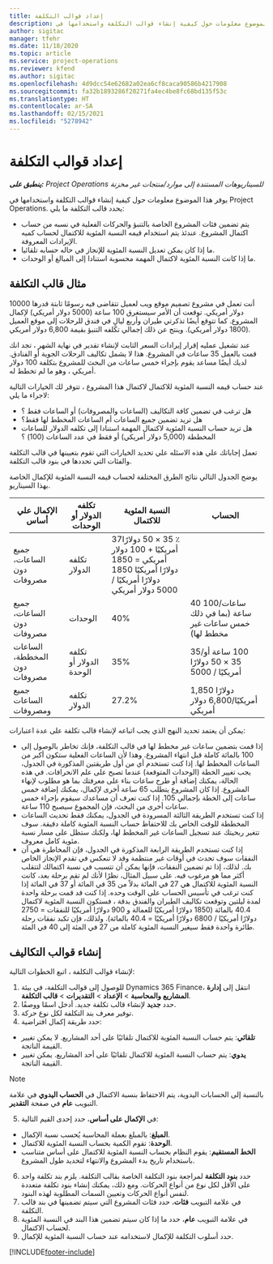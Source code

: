 ```yaml
---
title: إعداد قوالب التكلفة
description: يوفر هذا الموضوع معلومات حول كيفية إنشاء قوالب التكلفة واستخدامها في Project Operations.
author: sigitac
manager: tfehr
ms.date: 11/18/2020
ms.topic: article
ms.service: project-operations
ms.reviewer: kfend
ms.author: sigitac
ms.openlocfilehash: 4d9dcc54e62682a02ea6cf8caca90586b4217908
ms.sourcegitcommit: fa32b1893286f20271fa4ec4be8fc68bd135f53c
ms.translationtype: HT
ms.contentlocale: ar-SA
ms.lasthandoff: 02/15/2021
ms.locfileid: "5278942"
---
```

# <a name="set-up-cost-templates"></a>إعداد قوالب التكلفة

_**ينطبق على:** Project Operations للسيناريوهات المستندة إلى موارد/منتجات غير مخزنة‬_


يوفر هذا الموضوع معلومات حول كيفية إنشاء قوالب التكلفة واستخدامها في Project Operations. يحدد قالب التكلفة ما يلي:

- يتم تضمين فئات المشروع الخاصة بالتنبؤ والحركات الفعلية في نسبه من حساب اكتمال المشروع. عندئذ يتم استخدام قيمه النسبة المئوية للاكتمال لحساب كميه الإيرادات المعروفة.
- ما إذا كان يمكن تعديل النسبة المئوية للإنجاز في حاله حسابه تلقائيا.
- ما إذا كانت النسبة المئوية لاكتمال المهمة محسوبة استنادا إلى المبالغ أو الوحدات.

## <a name="cost-template-example"></a>مثال قالب التكلفة

أنت تعمل في مشروع تصميم موقع ويب لعميل تتقاضى فيه رسومًا ثابتة قدرها 10000 دولار أمريكي. توقعت أن الأمر سيستغرق 100 ساعة (5000 دولار أمريكي) لإكمال المشروع. كما تتوقع أيضًا تذكرتي طيران وأربع ليالٍ في فندق للرحلات إلى موقع العميل (1800 دولار أمريكي). وينتج عن ذلك إجمالي تكلفه التنبؤ بقيمة 6,800 دولار أمريكي.

عند تشغيل عمليه إقرار إيرادات السعر الثابت لإنشاء تقدير في نهاية الشهر ، تجد انك قمت بالعمل 35 ساعات في المشروع. هذا لا يشمل تكاليف الرحلات الجوية أو الفنادق. لديك أيضًا مساعد يقوم بإجراء خمس ساعات من البحث للمشروع بتكلفة 100 دولار أمريكي ، وهو ما لم تخطط له.

عند حساب قيمه النسبة المئوية للاكتمال لاكتمال هذا المشروع ، تتوفر لك الخيارات التالية لاجراء ما يلي:

- هل ترغب في تضمين كافة التكاليف (الساعات والمصروفات) أو الساعات فقط ؟
- هل تريد تضمين جميع الساعات أم الساعات المخطط لها فقط؟
- هل تريد حساب النسبة المئوية لاكتمال المهمة استنادا إلى تكلفه الدولار للساعات المخططة (5,000 دولار أمريكي) أو فقط في عدد الساعات (100) ؟

تعمل إجاباتك علي هذه الاسئله علي تحديد الخيارات التي تقوم بتعيينها في قالب التكلفة والفئات التي تحددها في بنود قالب التكلفة.

يوضح الجدول التالي نتائج الطرق المختلفة لحساب قيمه النسبة المئوية للإكمال الخاصة بهذا السيناريو.

| الإكمال علي أساس | تكلفه الدولار أو الوحدات | النسبة المئوية للاكتمال | الحساب |
| --- | --- | --- | --- |
| جميع الساعات، دون مصروفات | تكلفه الدولار | 37‏٪ 35 × 50 دولارًا أمريكيًا + 100 دولار أمريكي = 1850 دولارًا أمريكيًا 1850 دولارًا أمريكيًا / 5000 دولار أمريكي |
| جميع الساعات، دون مصروفات | الوحدات | 40‏% | 40 ساعات/100 ساعة (بما في ذلك خمس ساعات غير مخطط لها) |
| الساعات المخططة، دون مصروفات | تكلفه الدولار أو الوحدة | 35‏% | 35/‏100 ساعة أو 35 × 50 دولارًا أمريكيًا / 5000 |
| جميع الساعات ومصروفات | تكلفه الدولار | 27.2‏% | 1,850 دولارًا أمريكيًا/6,800 دولار أمريكي |

يمكن أن يعتمد تحديد النهج الذي يجب اتباعه لإنشاء قالب تكلفة على عدة اعتبارات:

- إذا قمت بتضمين ساعات غير مخطط لها في قالب التكلفة، فإنك تخاطر بالوصول إلى 100 بالمائة كاملة قبل انتهاء المشروع. وهذا لأن الساعات الفعلية ستكون أكبر من الساعات المخطط لها. إذا كنت تستخدم أي من أول طريقتين المذكورة في الجدول، يجب تغيير الخطة (الوحدات المتوقعة) عندما تصبح على علم الانحرافات. في هذه الحالة، يمكنك إضافة أو طرح ساعات بناء على معرفتك بما هو مطلوب لإنهاء المشروع. إذا كان المشروع يتطلب 65 ساعة أخرى لإكمال، يمكنك إضافة خمس ساعات إلى الخطة بإجمالي 105. إذا كنت تعرف أن مساعدك سيقوم بإجراء خمس ساعات أخرى من البحث، فإن المجموع سيصبح 110 ساعة.
- إذا كنت تستخدم الطريقة الثالثة المسرودة في الجدول، يمكنك فقط تحديث الساعات المخططة للوقت الخاص بك للاحتفاظ حساب النسبة المئوية كاملة دقيقة. سوف تتغير ربحيتك عند تسجيل الساعات غير المخطط لها، ولكنك ستظل على مسار نسبة مئوية كامل معروف.
- إذا كنت تستخدم الطريقة الرابعة المذكورة في الجدول، فإن المخاطرة هي أن النفقات سوف تحدث في أوقات غير منتظمة وقد لا تنعكس في تقدم الإنجاز الخاص بك. لذلك، إذا تم تضمين النفقات، فإنها يمكن أن تتسبب في نسبة اكتمالك لتتقلب أكثر مما هو مرغوب فيه. على سبيل المثال، نظرًا لأنك لم تقم برحلة بعد، كانت النسبة المئوية للاكتمال هي 27 في المائة بدلاً من 35 في المائة أو 37 في المائة إذا كنت ترغب في تأسيس الحساب على الوقت وحده. إذا كنت قد قمت برحلة واحدة لمدة ليلتين وتوقعت تكاليف الطيران والفندق بدقة ، فستكون النسبة المئوية لاكتمال 40.4 بالمائة (1850 دولارًا أمريكيًا للعمالة و 900 دولارًا أمريكيًا للنفقات = 2750 دولارًا أمريكيًا / 6800 دولارًا أمريكيًا = 40.4 بالمائة). ولذلك، فإن تكبد نفقات رحلة طائرة واحدة فقط سيغير النسبة المئوية كاملة من 27 في المئة إلى 40 في المئة.

## <a name="create-cost-templates"></a>إنشاء قوالب التكاليف
لإنشاء قوالب التكلفة ، اتبع الخطوات التالية:

1. للوصول إلى قوالب التكلفة، في بيئة Dynamics 365 Finance، انتقل إلى **إدارة المشاريع والمحاسبة** > **الإعداد** > **التقديرات** > **قالب التكلفة**.
2. حدد **جديد** لإنشاء قالب تكلفة جديد. أدخل اسمًا ووصفًا.
3. توفير معرف بند التكلفة لكل نوع حركة.
4. حدد طريقة إكمال افتراضية:

  - **تلقائي**: يتم حساب النسبة المئوية للاكتمال تلقائيًا على أحد المشاريع. لا يمكن تغيير القيمة الناتجة.
  - **يدوي**: يتم حساب النسبة المئوية للاكتمال تلقائيًا على أحد المشاريع. يمكن تغيير القيمة الناتجة.

  > [!NOTE]
  > بالنسبة إلى الحسابات اليدوية، يتم الاحتفاظ بنسبة الاكتمال في **الحساب اليدوي** في علامة التبويب **عام** في صفحة **التقدير**.

5. في **الإكمال على أساس**، حدد إحدى القيم التالية:

  - **المبلغ**: بالمبلغ بعملة المحاسبة يُحسب نسبة الإكمال.
  - **الوحدة**: تقوم الكمية بحساب النسبة المئوية للاكتمال.
  - **الخط المستقيم**: يقوم النظام بحساب النسبة المئوية للاكتمال على أساس متناسب باستخدام تاريخ بدء المشروع والانتهاء لتحديد طول المشروع.

6. حدد **بنود التكلفة** لمراجعة بنود التكلفة الخاصة بقالب التكلفة. يلزم بند تكلفة واحد على الأقل لكل نوع من أنواع الحركات. ومع ذلك، يمكنك إنشاء بنود تكلفة متعددة لنفس أنواع الحركات وتعيين السمات المطلوبة لهذه البنود.
7. في علامة التبويب **فئات**، حدد فئات المشروع التي سيتم تضمينها في بند قالب التكلفة.
8. في علامة التبويب **عام**، حدد ما إذا كان سيتم تضمين هذا البند في النسبة المئوية لحساب الاكتمال.
9. حدد أسلوب التكلفة للإكمال لاستخدامه عند حساب النسبة المئوية للإكمال.


[!INCLUDE[footer-include](../includes/footer-banner.md)]